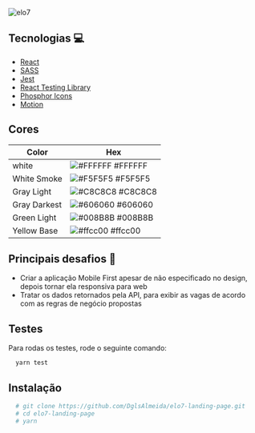![elo7](https://logospng.org/download/elo7/logo-elo7-256.png)

## Tecnologias :computer:

 - [React](https://pt-br.reactjs.org/)
 - [SASS](https://sass-lang.com/)
 - [Jest](https://jestjs.io/pt-BR/)
 - [React Testing Library](https://testing-library.com/docs/react-testing-library/intro/)
 - [Phosphor Icons](https://phosphoricons.com/)
 - [Motion](https://www.framer.com/motion/)


## Cores

| Color             | Hex                                                                |
| ----------------- | ------------------------------------------------------------------ |
| white | ![#FFFFFF](https://via.placeholder.com/10/0a192f?text=+) #FFFFFF |
| White Smoke | ![#F5F5F5](https://via.placeholder.com/10/f8f8f8?text=+) #F5F5F5 |
| Gray Light | ![#C8C8C8](https://via.placeholder.com/10/00b48a?text=+) #C8C8C8 |
| Gray Darkest | ![#606060](https://via.placeholder.com/10/00b48a?text=+) #606060 |
| Green Light | ![#008B8B](https://via.placeholder.com/10/00b48a?text=+) #008B8B |
| Yellow Base | ![#ffcc00](https://via.placeholder.com/10/00b48a?text=+) #ffcc00 |

## Principais desafios :grimacing:

- Criar a aplicação Mobile First apesar de não especificado no design, depois tornar ela responsiva para web
- Tratar os dados retornados pela API, para exibir as vagas de acordo com as regras de negócio propostas



## Testes

Para rodas os testes, rode o seguinte comando:

```bash
  yarn test
```


## Instalação

```bash
  # git clone https://github.com/DglsAlmeida/elo7-landing-page.git
  # cd elo7-landing-page
  # yarn
```
